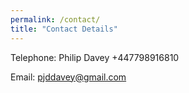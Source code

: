 ```yaml
---
permalink: /contact/
title: "Contact Details"
---
```


Telephone: Philip Davey +447798916810

Email: pjddavey@gmail.com